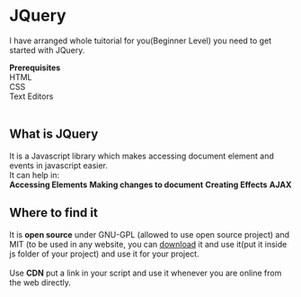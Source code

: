 # JQuery<br>
I have arranged whole tuitorial for you(Beginner Level) you need to get started with JQuery.<br>

**Prerequisites<br>**
HTML<br>CSS<br>Text Editors<br>
<br>
## What is JQuery
It is a Javascript library which makes accessing document element and events in javascript easier.<br>
It can help in:<br>
**Accessing Elements**
**Making changes to document**
**Creating Effects**
**AJAX**
<br>
## Where to find it
It is **open source** under GNU-GPL (allowed to use open source project) and MIT (to be used in any website, you can [download](https://code.jquery.com/jquery-3.4.1.js) it and use it(put it inside js folder of your project) and use it for your project.<br><br>
Use **CDN** put a link in your script and use it whenever you are online from the web directly.<br> 

